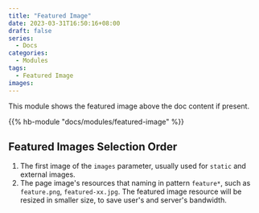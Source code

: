 ```yaml
---
title: "Featured Image"
date: 2023-03-31T16:50:16+08:00
draft: false
series:
  - Docs
categories:
  - Modules
tags:
  - Featured Image
images:
---
```


This module shows the featured image above the doc content if present.

<!--more-->

{{% hb-module "docs/modules/featured-image" %}}

## Featured Images Selection Order

1. The first image of the `images` parameter, usually used for `static` and external images.
2. The page image's resources that naming in pattern `feature*`, such as `feature.png`, `featured-xx.jpg`. The featured image resource will be resized in smaller size, to save user's and server's bandwidth.
